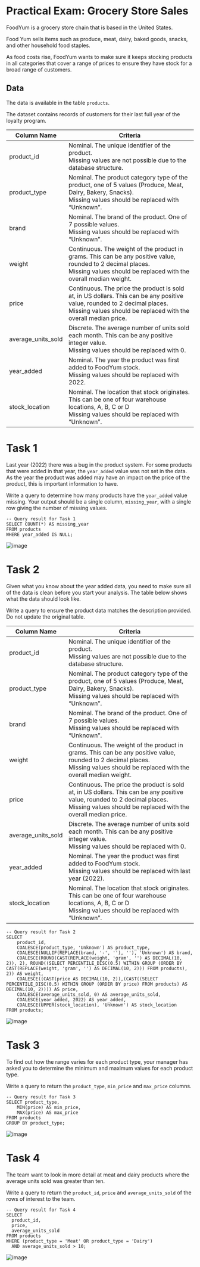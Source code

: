 # Practical Exam: Grocery Store Sales

FoodYum is a grocery store chain that is based in the United States.

Food Yum sells items such as produce, meat, dairy, baked goods, snacks, and other household food staples.

As food costs rise, FoodYum wants to make sure it keeps stocking products in all categories that cover a range of prices to ensure they have stock for a broad range of customers. 

## Data

The data is available in the table `products`.

The dataset contains records of customers for their last full year of the loyalty program.

| Column Name | Criteria                                                |
|-------------|---------------------------------------------------------|
|product_id | Nominal. The unique identifier of the product. </br>Missing values are not possible due to the database structure.|
| product_type | Nominal. The product category type of the product, one of 5 values (Produce, Meat, Dairy, Bakery, Snacks). </br>Missing values should be replaced with “Unknown”. |
| brand | Nominal. The brand of the product. One of 7 possible values. </br>Missing values should be replaced with “Unknown”. |
| weight | Continuous. The weight of the product in grams. This can be any positive value, rounded to 2 decimal places. </br>Missing values should be replaced with the overall median weight. |
| price | Continuous. The price the product is sold at, in US dollars. This can be any positive value, rounded to 2 decimal places. </br>Missing values should be replaced with the overall median price. |
| average_units_sold | Discrete. The average number of units sold each month. This can be any positive integer value. </br>Missing values should be replaced with 0. |
| year_added | Nominal. The year the product was first added to FoodYum stock.</br>Missing values should be replaced with 2022. |
| stock_location | Nominal. The location that stock originates. This can be one of four warehouse locations, A, B, C or D </br>Missing values should be replaced with “Unknown”. |
# Task 1

Last year (2022) there was a bug in the product system. For some products that were added in that year, the `year_added` value was not set in the data. As the year the product was added may have an impact on the price of the product, this is important information to have. 

Write a query to determine how many products have the `year_added` value missing. Your output should be a single column, `missing_year`, with a single row giving the number of missing values.

```
-- Query result for Task 1
SELECT COUNT(*) AS missing_year
FROM products
WHERE year_added IS NULL;
```
![image](https://github.com/BetaBam/Data-Analyst-Projects/assets/150643263/5701fe77-00f6-41fe-9c0d-cf2592de9420)
# Task 2

Given what you know about the year added data, you need to make sure all of the data is clean before you start your analysis. The table below shows what the data should look like. 

Write a query to ensure the product data matches the description provided. Do not update the original table.  

| Column Name | Criteria                                                |
|-------------|---------------------------------------------------------|
|product_id | Nominal. The unique identifier of the product. </br>Missing values are not possible due to the database structure.|
| product_type | Nominal. The product category type of the product, one of 5 values (Produce, Meat, Dairy, Bakery, Snacks). </br>Missing values should be replaced with “Unknown”. |
| brand | Nominal. The brand of the product. One of 7 possible values. </br>Missing values should be replaced with “Unknown”. |
| weight | Continuous. The weight of the product in grams. This can be any positive value, rounded to 2 decimal places. </br>Missing values should be replaced with the overall median weight. |
| price | Continuous. The price the product is sold at, in US dollars. This can be any positive value, rounded to 2 decimal places. </br>Missing values should be replaced with the overall median price. |
| average_units_sold | Discrete. The average number of units sold each month. This can be any positive integer value. </br>Missing values should be replaced with 0. |
| year_added | Nominal. The year the product was first added to FoodYum stock.</br>Missing values should be replaced with last year (2022). |
| stock_location | Nominal. The location that stock originates. This can be one of four warehouse locations, A, B, C or D </br>Missing values should be replaced with “Unknown”. |
```
-- Query result for Task 2
SELECT
    product_id,
    COALESCE(product_type, 'Unknown') AS product_type,
    COALESCE(NULLIF(REPLACE(brand, '-', ''), ''), 'Unknown') AS brand,
    COALESCE(ROUND(CAST(REPLACE(weight, 'gram', '') AS DECIMAL(10, 2)), 2), ROUND((SELECT PERCENTILE_DISC(0.5) WITHIN GROUP (ORDER BY CAST(REPLACE(weight, 'gram', '') AS DECIMAL(10, 2))) FROM products), 2)) AS weight,
    COALESCE((CAST(price AS DECIMAL(10, 2)),(CAST((SELECT PERCENTILE_DISC(0.5) WITHIN GROUP (ORDER BY price) FROM products) AS DECIMAL(10, 2)))) AS price,
    COALESCE(average_units_sold, 0) AS average_units_sold,
    COALESCE(year_added, 2022) AS year_added,
    COALESCE(UPPER(stock_location), 'Unknown') AS stock_location
FROM products;
```
![image](https://github.com/BetaBam/Data-Analyst-Projects/assets/150643263/3fec5a43-a09f-4094-a6d3-11f602757eb6)
# Task 3

To find out how the range varies for each product type, your manager has asked you to determine the minimum and maximum values for each product type.   

Write a query to return the `product_type`, `min_price` and `max_price` columns. 
```
-- Query result for Task 3
SELECT product_type,
    MIN(price) AS min_price,
    MAX(price) AS max_price
FROM products
GROUP BY product_type;
```
![image](https://github.com/BetaBam/Data-Analyst-Projects/assets/150643263/86394f67-3372-4517-97c0-5ecba17e7f2c)
# Task 4

The team want to look in more detail at meat and dairy products where the average units sold was greater than ten. 

Write a query to return the `product_id`, `price` and `average_units_sold` of the rows of interest to the team. 
```
-- Query result for Task 4
SELECT
  product_id,
  price,
  average_units_sold
FROM products
WHERE (product_type = 'Meat' OR product_type = 'Dairy')
  AND average_units_sold > 10;
```
![image](https://github.com/BetaBam/Data-Analyst-Projects/assets/150643263/c7ef7bbc-264d-4933-b155-fb65281dc437)
